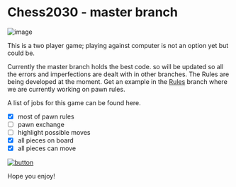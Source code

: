 # Chess2030 - master branch

![image](https://user-images.githubusercontent.com/56770626/83164817-9336ba80-a104-11ea-97c7-289f67ee2524.png)



This is a two player game; playing against computer is not an option yet but could be.

Currently the master branch holds the best code. so will be updated so all the errors and imperfections are dealt with in other branches.
The Rules are being developed at the moment. Get an example in the [Rules](https://github.com/Taonga07/Chess2030/tree/working)  branch where we are currently working on pawn rules.

A list of jobs for this game can be found here.

- [x] most of pawn rules
- [ ] pawn exchange
- [ ] highlight possible moves
- [x] all pieces on board
- [x] all pieces can move

[![button](https://user-images.githubusercontent.com/56770626/81318448-2f315100-9086-11ea-90e0-f983cff24e33.png)](https://repl.it/@Taonga07/Chess2030)

Hope you enjoy!
